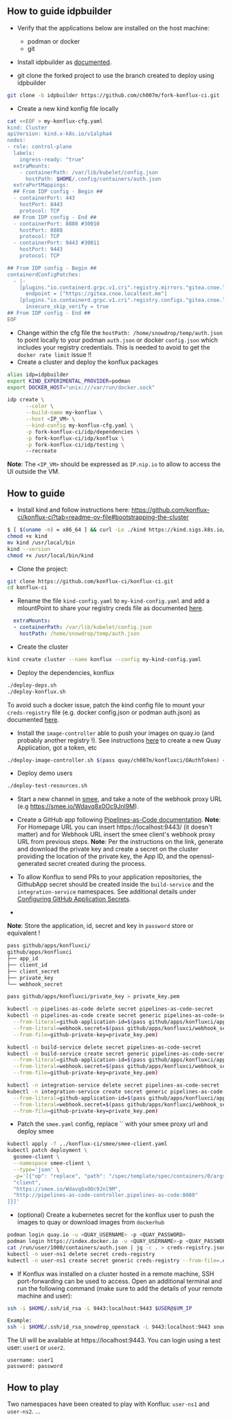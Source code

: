 ## How to guide idpbuilder

- Verify that the applications below are installed on the host machine:
  - podman or docker
  - git

- Install idpbuilder as [documented](https://cnoe.io/docs/reference-implementation/installations/idpbuilder/quick-start).
- git clone the forked project to use the branch created to deploy using idpbuilder
```bash
git clone -b idpbuilder https://github.com/ch007m/fork-konflux-ci.git
```
- Create a new kind konfig file locally
```bash
cat <<EOF > my-konflux-cfg.yaml
kind: Cluster
apiVersion: kind.x-k8s.io/v1alpha4
nodes:
- role: control-plane
  labels:
    ingress-ready: "true"
  extraMounts:
    - containerPath: /var/lib/kubelet/config.json
      hostPath: $HOME/.config/containers/auth.json
  extraPortMappings:
  ## From IDP config - Begin ##
  - containerPort: 443
    hostPort: 8443
    protocol: TCP
  ## From IDP config - End ##
  - containerPort: 8888 #30010
    hostPort: 8888
    protocol: TCP
  - containerPort: 9443 #30011
    hostPort: 9443
    protocol: TCP

## From IDP config - Begin ##
containerdConfigPatches:
  - |-
    [plugins."io.containerd.grpc.v1.cri".registry.mirrors."gitea.cnoe.localtest.me:8443"]
      endpoint = ["https://gitea.cnoe.localtest.me"]
    [plugins."io.containerd.grpc.v1.cri".registry.configs."gitea.cnoe.localtest.me".tls]
      insecure_skip_verify = true
## From IDP config - End ##
EOF
```
- Change within the cfg file the `hostPath: /home/snowdrop/temp/auth.json` to point locally to your podman `auth.json` or docker `config.json` which includes
  your registry credentials. This is needed to avoid to get the `docker rate limit` issue !!
- Create a cluster and deploy the konflux packages
```bash
alias idp=idpbuilder
export KIND_EXPERIMENTAL_PROVIDER=podman
export DOCKER_HOST="unix:///var/run/docker.sock"

idp create \
      --color \
      --build-name my-konflux \
      --host <IP_VM> \
      --kind-config my-konflux-cfg.yaml \
      -p fork-konflux-ci/idp/dependencies \
      -p fork-konflux-ci/idp/konflux \
      -p fork-konflux-ci/idp/testing \      
      --recreate
```
**Note**: The `<IP_VM>` should be expressed as `IP.nip.io` to allow to access the UI outside the VM.

##  How to guide

- Install kind and follow instructions here: https://github.com/konflux-ci/konflux-ci?tab=readme-ov-file#bootstrapping-the-cluster
```bash
$ [ $(uname -m) = x86_64 ] && curl -Lo ./kind https://kind.sigs.k8s.io/dl/v0.24.0/kind-linux-amd64
chmod +x kind
mv kind /usr/local/bin
kind --version
chmod +x /usr/local/bin/kind 
```
- Clone the project:
```bash 
git clone https://github.com/konflux-ci/konflux-ci.git
cd konflux-ci
```
- Rename the file `kind-config.yaml` to `my-kind-config.yaml` and add a mlountPoint to share your registry creds file as documented [here](https://kind.sigs.k8s.io/docs/user/private-registries/#mount-a-config-file-to-each-node).
```yaml
  extraMounts:
  - containerPath: /var/lib/kubelet/config.json
    hostPath: /home/snowdrop/temp/auth.json
```
- Create the cluster
```bash 
kind create cluster --name konflux --config my-kind-config.yaml
```
- Deploy the dependencies, konflux
```bash 
./deploy-deps.sh
./deploy-konflux.sh
```

To avoid such a docker issue, patch the kind config file to mount your `creds-registry` file (e.g. docker config.json or podman auth.json)
as documented [here](https://kind.sigs.k8s.io/docs/user/private-registries/#mount-a-config-file-to-each-node).

- Install the `image-controller` able to push your images on quay.io (and probably another registry !). See instructions [here](https://github.com/konflux-ci/konflux-ci/blob/main/docs/quay.md#automatically-provision-quay-repositories-for-container-images) to create a new Quay Application, got a token, etc
```bash
./deploy-image-controller.sh $(pass quay/ch007m/konfluxci/OAuthToken) <QUAY_ORG>
```

- Deploy demo users
```bash 
./deploy-test-resources.sh
```

- Start a new channel in [smee](https://smee.io/), and take a note of the webhook proxy URL (e.g https://smee.io/Wdavq8x0Oc9Jnl9M).
- Create a GitHub app following [Pipelines-as-Code documentation](https://pipelinesascode.com/docs/install/github_apps/#manual-setup).
**Note**: For Homepage URL you can insert https://localhost:9443/ (it doesn't matter) and for Webhook URL insert the smee client's webhook proxy URL from previous steps.
**Note**: Per the instructions on the link, generate and download the private key and create a secret on the cluster providing the location of the private key, the App ID, and the openssl-generated secret created during the process.

- To allow Konflux to send PRs to your application repositories, the GithubApp secret should be created inside the `build-service` and the `integration-service` namespaces. See additional details under [Configuring GitHub Application Secrets](https://github.com/konflux-ci/konflux-ci/blob/main/docs/github-secrets.md).
- 
**Note**: Store the application, id, secret and key in `password` store or equivalent !

```bash
pass github/apps/konfluxci/
github/apps/konfluxci
├── app_id
├── client_id
├── client_secret
├── private_key
└── webhook_secret

pass github/apps/konfluxci/private_key > private_key.pem

kubectl -n pipelines-as-code delete secret pipelines-as-code-secret
kubectl -n pipelines-as-code create secret generic pipelines-as-code-secret \
  --from-literal=github-application-id=$(pass github/apps/konfluxci/app_id) \
  --from-literal=webhook.secret=$(pass github/apps/konfluxci/webhook_secret) \
  --from-file=github-private-key=private_key.pem)

kubectl -n build-service delete secret pipelines-as-code-secret
kubectl -n build-service create secret generic pipelines-as-code-secret \
  --from-literal=github-application-id=$(pass github/apps/konfluxci/app_id) \
  --from-literal=webhook.secret=$(pass github/apps/konfluxci/webhook_secret) \
  --from-file=github-private-key=private_key.pem)

kubectl -n integration-service delete secret pipelines-as-code-secret
kubectl -n integration-service create secret generic pipelines-as-code-secret \
  --from-literal=github-application-id=$(pass github/apps/konfluxci/app_id) \
  --from-literal=webhook.secret=$(pass github/apps/konfluxci/webhook_secret) \
  --from-file=github-private-key=private_key.pem)
```

- Patch the `smee.yaml` config, replace `` with your smee proxy url and deploy smee
```bash
kubectl apply -f ../konflux-ci/smee/smee-client.yaml
kubectl patch deployment \
  gosmee-client \
  --namespace smee-client \
  --type='json' \
  -p='[{"op": "replace", "path": "/spec/template/spec/containers/0/args", "value": [
  "client",
  "https://smee.io/Wdavq8x0Oc9Jnl9M",
  "http://pipelines-as-code-controller.pipelines-as-code:8080"
]}]'
```

- (optional) Create a kubernetes secret for the konflux user to push the images to quay or download images from `dockerhub`
```bash 
podman login quay.io -u <QUAY_USERNAME> -p <QUAY_PASSWORD>
podman login https://index.docker.io -u <QUAY_USERNAME>-p <QUAY_PASSWORD>
cat /run/user/1000/containers/auth.json | jq -c . > creds-registry.json
kubectl -n user-ns1 delete secret creds-registry
kubectl -n user-ns1 create secret generic creds-registry --from-file=.dockerconfigjson=creds-registry.json
```
- If Konflux was installed on a cluster hosted in a remote machine, SSH port-forwarding can be used to access. Open an additional terminal and run the following command (make sure to add the details of your remote machine and user):
```bash
ssh -i $HOME/.ssh/id_rsa -L 9443:localhost:9443 $USER@$VM_IP

Example:
ssh -i $HOME/.ssh/id_rsa_snowdrop_openstack -L 9443:localhost:9443 snowdrop@10.0.77.131
```

The UI will be available at https://localhost:9443. You can login using a test user: `user1` or `user2`.

```text
username: user1
password: password
```

## How to play

Two namespaces have been created to play with Konflux: `user-ns1` and `user-ns2`.
...

